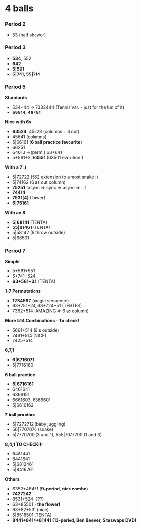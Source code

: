 # 4 balls

### Period 2

- 53 (half shower)

### Period 3

- **534**, 552
- **642**
- **5|561**
- **5|741, 55|714**

### Period 5

**Standards**
- 534+44 => 7333444 (Tennis Var. - just for the fun of it)
- **55514, 46451**

**Nice with 6s**
- **63524**, 45623 (columns + 3 out)
- 45641 (columns)
- 5|66161 (**6 ball practice favourite**)
- 66251
- 64613 =>(perm.) 63+641
- 5+561+3, **63551** (63501 evolution!)

**With a 7 :)**
- 5|72722 (552 extension to almost snake :)
- 5|74162 (6 as out column)
- **75251** (async => sync => async => ...)
- **74414**
- **7531(4)** (Tower)
- **5|75161**

**With an 8**
- **5|68141** (TENTA)
- **55|81461** (TENTA)
- 5|58142 (8 throw outside)
- 5|68501

### Period 7

**Simple**
- 5+561+551
- 5+741+524
- **63+561+34** (TENTA)

**1-7 Permutations**
- **1234567** (magic sequence)
- 63+751+24, 63+724+51 (TENTES)
- 7362+514 (AMAZING => 6 as column)

**More 514 Combinations - To check!**
- 5661+514 (6's outside)
- 7461+514 (NICE)
- 7425+514

**6,7,1**
- **6|6716071**
- 5|7716160

**6 ball practice**
- **5|6716161**
- 6461641
- 6366151
- 6661603, 6366601
- 5|6616162

**7 ball practice**
- 5|7272712 (baby juggling)
- 56|7707070 (snake)
- 5|7770700 (3 and 1), 555|7077700 (1 and 3)

**8,4,1 TO CHECK!!!**
- 6481441
- 8441641
- 5|6812461
- 5|8416261

**Others**
- 6352+46451 (**9-period, nice combo**)
- **7427242**
- 8531+524 (???)
- 63+85501 - **the flower!**
- 63+82+531 (nice)
- 5|8518501 (TENTA)
- **8441+8414+81441 (13-period, Ben Beever, Siteswaps DVD)**

